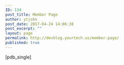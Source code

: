 ```yaml
---
ID: 134
post_title: Member Page
author: ytjohn
post_date: 2017-04-24 14:06:38
post_excerpt: ""
layout: page
permalink: http://devblog.yourtech.us/member-page/
published: true
---
```

[pdb_single]